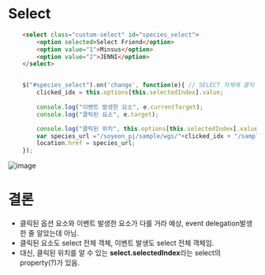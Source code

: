 
# Select

```html
    <select class="custom-select" id="species_select">
        <option selected>Select Friend</option>
        <option value="1">Minsus</option>
        <option value="2">JENNI</option>
    </select>
```

```javascript

    $("#species_select").on('change', function(e){ // SELECT 자체에 클릭 이벤트 건다 => 이벤트 delegation?
        clicked_idx = this.options[this.selectedIndex].value;
        
        console.log("이벤트 발생한 요소", e.currentTarget);
        console.log("클릭된 요소", e.target);

        console.log("클릭된 위치", this.options[this.selectedIndex].value);
        var species_url ="/soyeon_pj/sample/wgs/"+clicked_idx + "/sample_list/";
        location.href = species_url;
    });
```


![image](https://user-images.githubusercontent.com/15938354/131792594-7e6f94d3-7469-4c69-91e6-85a624405f45.png)

# 결론
- 클릭된 옵션 요소와 이벤트 발생한 요소가 다를 거라 예상, event delegation발생한 줄 알았는데 아님.
- 클릭된 요소도 select 전체 객체, 이벤트 발생도 select 전체 객체임. 
- 대신, 클릭된 위치를 알 수 있는 **select.selectedIndex**라는 select의 property(?)가 있음.




